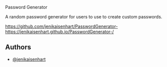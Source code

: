 
Password Generator

A random password generator for users to use to create custom passwords. 

https://github.com/jenikaisenhart/PasswordGenerator-
https://jenikaisenhart.github.io/PasswordGenerator-/
## Authors

- [@jenikaisenhart](https://github.com/jenikaisenhart)

  